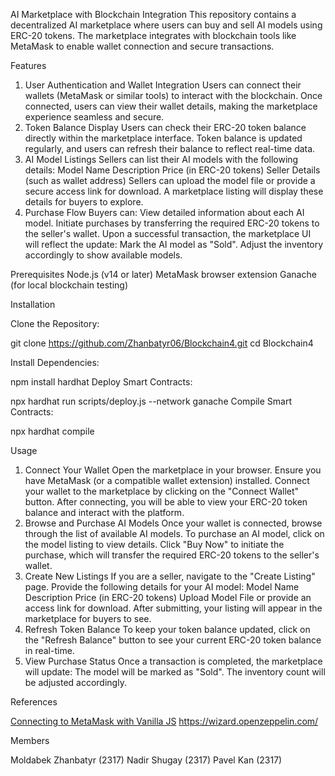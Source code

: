 AI Marketplace with Blockchain Integration
This repository contains a decentralized AI marketplace where users can buy and sell AI models using ERC-20 tokens. The marketplace integrates with blockchain tools like MetaMask to enable wallet connection and secure transactions.

Features
1. User Authentication and Wallet Integration
Users can connect their wallets (MetaMask or similar tools) to interact with the blockchain.
Once connected, users can view their wallet details, making the marketplace experience seamless and secure.
2. Token Balance Display
Users can check their ERC-20 token balance directly within the marketplace interface.
Token balance is updated regularly, and users can refresh their balance to reflect real-time data.
3. AI Model Listings
Sellers can list their AI models with the following details:
Model Name
Description
Price (in ERC-20 tokens)
Seller Details (such as wallet address)
Sellers can upload the model file or provide a secure access link for download.
A marketplace listing will display these details for buyers to explore.
4. Purchase Flow
Buyers can:
View detailed information about each AI model.
Initiate purchases by transferring the required ERC-20 tokens to the seller's wallet.
Upon a successful transaction, the marketplace UI will reflect the update:
Mark the AI model as "Sold".
Adjust the inventory accordingly to show available models.

Prerequisites
Node.js (v14 or later)
MetaMask browser extension
Ganache (for local blockchain testing)


Installation

Clone the Repository:

git clone https://github.com/Zhanbatyr06/Blockchain4.git
cd Blockchain4

Install Dependencies:

npm install hardhat
Deploy Smart Contracts:

npx hardhat run scripts/deploy.js --network ganache
Compile Smart Contracts:

npx hardhat compile

Usage

1. Connect Your Wallet
Open the marketplace in your browser.
Ensure you have MetaMask (or a compatible wallet extension) installed.
Connect your wallet to the marketplace by clicking on the "Connect Wallet" button.
After connecting, you will be able to view your ERC-20 token balance and interact with the platform.
2. Browse and Purchase AI Models
Once your wallet is connected, browse through the list of available AI models.
To purchase an AI model, click on the model listing to view details.
Click "Buy Now" to initiate the purchase, which will transfer the required ERC-20 tokens to the seller's wallet.
3. Create New Listings
If you are a seller, navigate to the "Create Listing" page.
Provide the following details for your AI model:
Model Name
Description
Price (in ERC-20 tokens)
Upload Model File or provide an access link for download.
After submitting, your listing will appear in the marketplace for buyers to see.
4. Refresh Token Balance
To keep your token balance updated, click on the "Refresh Balance" button to see your current ERC-20 token balance in real-time.
5. View Purchase Status
Once a transaction is completed, the marketplace will update:
The model will be marked as "Sold".
The inventory count will be adjusted accordingly.

References

[Connecting to MetaMask with Vanilla JS](https://docs.web3js.org/guides/dapps/metamask-vanilla/)
https://wizard.openzeppelin.com/

Members

Moldabek Zhanbatyr  (2317)
Nadir Shugay (2317)
Pavel Kan (2317)
